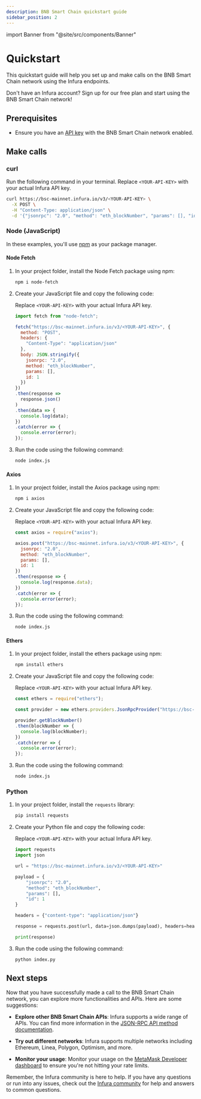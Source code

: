 ```yaml
---
description: BNB Smart Chain quickstart guide
sidebar_position: 2
---
```


import Banner from "@site/src/components/Banner"

# Quickstart

This quickstart guide will help you set up and make calls on the BNB Smart Chain network using the Infura endpoints.

<Banner>
Don't have an Infura account? Sign up for our free plan and start using the BNB Smart Chain network!
</Banner>

## Prerequisites

- Ensure you have an [API key](/developer-tools/dashboard/get-started/create-api/) with the BNB Smart Chain network enabled.

## Make calls

### curl

Run the following command in your terminal. Replace `<YOUR-API-KEY>` with your actual Infura API key.

```bash
curl https://bsc-mainnet.infura.io/v3/<YOUR-API-KEY> \
  -X POST \
  -H "Content-Type: application/json" \
  -d '{"jsonrpc": "2.0", "method": "eth_blockNumber", "params": [], "id": 1}'
```

### Node (JavaScript)

In these examples, you'll use [npm](https://docs.npmjs.com/downloading-and-installing-node-js-and-npm) as your package manager.

#### Node Fetch

1. In your project folder, install the Node Fetch package using npm:

    ```bash
    npm i node-fetch
    ``````

1. Create your JavaScript file and copy the following code:

    Replace `<YOUR-API-KEY>` with your actual Infura API key.

    ```javascript title="index.js"
    import fetch from "node-fetch";

    fetch("https://bsc-mainnet.infura.io/v3/<YOUR-API-KEY>", {
      method: "POST",
      headers: {
        "Content-Type": "application/json"
      },
      body: JSON.stringify({
        jsonrpc: "2.0",
        method: "eth_blockNumber",
        params: [],
        id: 1
      })
    })
    .then(response =>
      response.json()
    )
    .then(data => {
      console.log(data);
    })
    .catch(error => {
      console.error(error);
    });
    ```

1. Run the code using the following command:

    ```bash
    node index.js
    ```

#### Axios

1. In your project folder, install the Axios package using npm:

    ```bash
    npm i axios
    ``````

1. Create your JavaScript file and copy the following code:

    Replace `<YOUR-API-KEY>` with your actual Infura API key.

    ```javascript title="index.js"
    const axios = require("axios");
    
    axios.post("https://bsc-mainnet.infura.io/v3/<YOUR-API-KEY>", {
      jsonrpc: "2.0",
      method: "eth_blockNumber",
      params: [],
      id: 1
    })
    .then(response => {
      console.log(response.data);
    })
    .catch(error => {
      console.error(error);
    });
    ```

1. Run the code using the following command:

    ```bash
    node index.js
    ```

#### Ethers

1. In your project folder, install the ethers package using npm:

    ```bash
    npm install ethers
    ``````

1. Create your JavaScript file and copy the following code:

    Replace `<YOUR-API-KEY>` with your actual Infura API key.

    ```javascript title="index.js"
    const ethers = require("ethers");

    const provider = new ethers.providers.JsonRpcProvider("https://bsc-mainnet.infura.io/v3/<YOUR-API-KEY>");

    provider.getBlockNumber()
    .then(blockNumber => {
      console.log(blockNumber);
    })
    .catch(error => {
      console.error(error);
    });
    ```

1. Run the code using the following command:

    ```bash
    node index.js
    ```

### Python

1. In your project folder, install the `requests` library:

    ```bash
    pip install requests
    ``````

1. Create your Python file and copy the following code:

    Replace `<YOUR-API-KEY>` with your actual Infura API key.

    ```python title="index.py"
    import requests
    import json

    url = "https://bsc-mainnet.infura.io/v3/<YOUR-API-KEY>"

    payload = {
        "jsonrpc": "2.0",
        "method": "eth_blockNumber",
        "params": [],
        "id": 1
    }

    headers = {"content-type": "application/json"}

    response = requests.post(url, data=json.dumps(payload), headers=headers).json()

    print(response)
    ```

1. Run the code using the following command:

    ```bash
    python index.py
    ```

## Next steps

Now that you have successfully made a call to the BNB Smart Chain network, you can explore more functionalities and APIs. Here are some suggestions:

- **Explore other BNB Smart Chain APIs**: Infura supports a wide range of APIs. You can find more information in the
[JSON-RPC API method documentation](json-rpc-methods/index.md).

- **Try out different networks**: Infura supports multiple networks including Ethereum, Linea, Polygon, Optimism, and more.

- **Monitor your usage**: Monitor your usage on the [MetaMask Developer dashboard](../../../../developer-tools/dashboard/how-to/dashboard-stats/) to ensure you're not hitting your rate limits.

Remember, the Infura community is here to help. If you have any questions or run into any issues, check out the
[Infura community](https://community.infura.io/) for help and answers to common questions.
